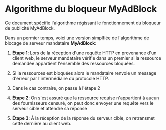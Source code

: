 # Algorithme du bloqueur MyAdBlock #

Ce document spécifie l'algorithme régissant le fonctionnement du bloqueur de
publicité MyAdBlock.

Dans un permier temps, voici une version simplfiée de l'algorithme de blocage
de serveur mandataire **MyAdBlock**:

1. **Étape 1**: Lors de la réception d'une requête HTTP en provenance d'un client web, le
   serveur mandataire vérifie dans un premier si la ressource demandée appartient
   l'ensemble des ressources bloquées.
  1. Si la ressources est bloquées alors le mandataire renvoie un message d'erreur
     par l'intermédiaire du protocole HTTP.
  2. Dans le cas contraire, on passe à l'étape 2

2. **Étape 2**: On s'est assuré que la ressource requise n'appartient à aucun
   des fournisseurs censuré, on peut donc envoyer une requête vers le serveur
   cible et attendre sa réponse

3. **Étape 3**: À la réception de la réponse du serveur cible, on retransmet
   cette dernière au client web.
